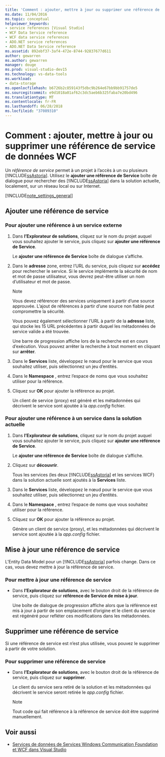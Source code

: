 ```yaml
---
title: 'Comment : ajouter, mettre à jour ou supprimer une référence de service de données WCF'
ms.date: 11/04/2016
ms.topic: conceptual
helpviewer_keywords:
- service references [Visual Studio]
- WCF Data Service reference
- WCF data service references
- ADO.NET service references
- ADO.NET Data Service reference
ms.assetid: 892ebf37-3af4-472e-8744-92837677d611
author: gewarren
ms.author: gewarren
manager: douge
ms.prod: visual-studio-dev15
ms.technology: vs-data-tools
ms.workload:
- data-storage
ms.openlocfilehash: b6726b2c859143f5dbc9b264e67bb9bb91757de5
ms.sourcegitcommit: e9d1018a01af62c3dc5aeb6b325faba7e20bd496
ms.translationtype: MT
ms.contentlocale: fr-FR
ms.lasthandoff: 06/28/2018
ms.locfileid: "37089310"
---
```

# <a name="how-to-add-update-or-remove-a-wcf-data-service-reference"></a>Comment : ajouter, mettre à jour ou supprimer une référence de service de données WCF
Un *référence de service* permet à un projet à l’accès à un ou plusieurs [!INCLUDE[ssAstoria](../data-tools/includes/ssastoria_md.md)]. Utilisez le **ajouter une référence de Service** boîte de dialogue pour rechercher des [!INCLUDE[ssAstoria](../data-tools/includes/ssastoria_md.md)] dans la solution actuelle, localement, sur un réseau local ou sur Internet.

[!INCLUDE[note_settings_general](../data-tools/includes/note_settings_general_md.md)]

## <a name="add-a-service-reference"></a>Ajouter une référence de service

### <a name="to-add-a-reference-to-an-external-service"></a>Pour ajouter une référence à un service externe

1.  Dans **l’Explorateur de solutions**, cliquez sur le nom du projet auquel vous souhaitez ajouter le service, puis cliquez sur **ajouter une référence de Service**.

     Le **ajouter une référence de Service** boîte de dialogue s’affiche.

2.  Dans le **adresse** zone, entrez l’URL du service, puis cliquez sur **accédez** pour rechercher le service. Si le service implémente la sécurité de nom et mot de passe utilisateur, vous devrez peut-être utiliser un nom d’utilisateur et mot de passe.

    > [!NOTE]
    >  Vous devez référencer des services uniquement à partir d’une source approuvée. L’ajout de références à partir d’une source non fiable peut compromettre la sécurité.

     Vous pouvez également sélectionner l’URL à partir de la **adresse** liste, qui stocke les 15 URL précédentes à partir duquel les métadonnées de service valide a été trouvée.

     Une barre de progression affiche lors de la recherche est en cours d’exécution. Vous pouvez arrêter la recherche à tout moment en cliquant sur **arrêter**.

3.  Dans le **Services** liste, développez le nœud pour le service que vous souhaitez utiliser, puis sélectionnez un jeu d’entités.

4.  Dans le **Namespace** , entrez l’espace de noms que vous souhaitez utiliser pour la référence.

5.  Cliquez sur **OK** pour ajouter la référence au projet.

     Un client de service (proxy) est généré et les métadonnées qui décrivent le service sont ajoutée à la *app.config* fichier.

### <a name="to-add-a-reference-to-a-service-in-the-current-solution"></a>Pour ajouter une référence à un service dans la solution actuelle

1.  Dans **l’Explorateur de solutions**, cliquez sur le nom du projet auquel vous souhaitez ajouter le service, puis cliquez sur **ajouter une référence de Service**.

     Le **ajouter une référence de Service** boîte de dialogue s’affiche.

2.  Cliquez sur **découvrir**.

     Tous les services (les deux [!INCLUDE[ssAstoria](../data-tools/includes/ssastoria_md.md)] et les services WCF) dans la solution actuelle sont ajoutés à la **Services** liste.

3.  Dans le **Services** liste, développez le nœud pour le service que vous souhaitez utiliser, puis sélectionnez un jeu d’entités.

4.  Dans le **Namespace** , entrez l’espace de noms que vous souhaitez utiliser pour la référence.

5.  Cliquez sur **OK** pour ajouter la référence au projet.

     Génère un client de service (proxy), et les métadonnées qui décrivent le service sont ajoutée à la *app.config* fichier.

## <a name="update-a-service-reference"></a>Mise à jour une référence de service
 L’Entity Data Model pour un [!INCLUDE[ssAstoria](../data-tools/includes/ssastoria_md.md)] parfois change. Dans ce cas, vous devez mettre à jour la référence de service.

### <a name="to-update-a-service-reference"></a>Pour mettre à jour une référence de service

-   Dans **l’Explorateur de solutions**, avec le bouton droit de la référence de service, puis cliquez sur **référence de Service de mise à jour**.

     Une boîte de dialogue de progression affiche alors que la référence est mis à jour à partir de son emplacement d’origine et le client du service est régénéré pour refléter ces modifications dans les métadonnées.

## <a name="remove-a-service-reference"></a>Supprimer une référence de service
 Si une référence de service est n’est plus utilisée, vous pouvez le supprimer à partir de votre solution.

### <a name="to-remove-a-service-reference"></a>Pour supprimer une référence de service

-   Dans **l’Explorateur de solutions**, avec le bouton droit de la référence de service, puis cliquez sur **supprimer**.

     Le client du service sera retiré de la solution et les métadonnées qui décrivent le service seront retirée le *app.config* fichier.

    > [!NOTE]
    >  Tout code qui fait référence à la référence de service doit être supprimé manuellement.

## <a name="see-also"></a>Voir aussi

- [Services de données de Services Windows Communication Foundation et WCF dans Visual Studio](../data-tools/windows-communication-foundation-services-and-wcf-data-services-in-visual-studio.md)